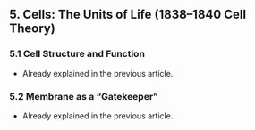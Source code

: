## 5. Cells: The Units of Life (1838–1840 Cell Theory)

### 5.1 Cell Structure and Function

- Already explained in the previous article.

### 5.2 Membrane as a “Gatekeeper”

- Already explained in the previous article.
